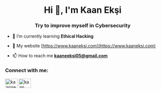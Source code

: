 <h1 align="center">Hi 👋, I'm Kaan Ekşi</h1>
<h3 align="center">Try to improve myself in Cybersecurity</h3>



- 🌱 I’m currently learning **Ethical Hacking**

- 📄 My website [https://www.kaaneksi.com](https://www.kaaneksi.com)
  
- 📫 How to reach me **kaaneeksi05@gmail.com**


<h3 align="left">Connect with me:</h3>
<p align="left">
<a href="https://twitter.com/kaanneeksi" target="blank"><img align="center" src="https://raw.githubusercontent.com/rahuldkjain/github-profile-readme-generator/master/src/images/icons/Social/twitter.svg" alt="kaanneeksi" height="30" width="40" /></a>
<a href="https://linkedin.com/in/kaan ekşi" target="blank"><img align="center" src="https://raw.githubusercontent.com/rahuldkjain/github-profile-readme-generator/master/src/images/icons/Social/linked-in-alt.svg" alt="kaan ekşi" height="30" width="40" /></a>
</p>



